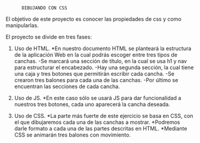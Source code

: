           DIBUJANDO CON CSS

El objetivo de este proyecto es conocer las propiedades de css y como manipularlas.

El proyecto se divide en tres fases:

1. Uso de HTML.
  *En nuestro documento HTML se planteará la estructura de la aplicación Web en la cual podrás escoger
  entre tres tipos de canchas.
    -Se marcará una sección de título, en la cual se usa h1 y nav para estructurar el encabezado.
    -Hay una segunda sección, la cual tiene una caja y tres botones que permitirán escribir cada cancha.
    -Se crearon tres balones para cada una de las canchas.
    -Por último se encuentran las secciones de cada cancha.

2. Uso de JS.
  *En este caso sólo se usará JS para dar funcionalidad a nuestros tres botones, cada uno aparecerá la
  cancha deseada.

3. Uso de CSS.
  *La parte más fuerte de este ejercicio se basa en CSS, con el que dibujaremos cada una de las canchas
  a mostrar.
  *Podremos darle formato a cada una de las partes descritas en HTML.
  *Mediante CSS se animarán tres balones con movimiento.
